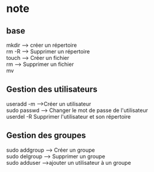 # note 

## base

mkdir <creerUnRepertpore> --> créer un répertoire<br>
rm -R <NomDuRepertoire> --> Supprimer un répertoire<br>
touch <NomDuFichier> --> Créer un fichier<br>
rm <NomDuFichier> --> Supprimer un fichier<br>
mv <pathDuFichierOuDossier> <PathDestination><br>

## Gestion des utilisateurs
useradd -m <NomDuUser> -->Créer un utilisateur<br> 
sudo passwd <user> --> Changer le mot de passe de l'utilisateur<br>
userdel -R <user> Supprimer l'utilisateur et son répertoire<br>

## Gestion des groupes
sudo addgroup <NomDuGroupe> --> Créer un groupe<br>
sudo delgroup <SupprimerUnGroupe> --> Supprimer un groupe<br>
sudo adduser <NomUtilisateur> <NomGroupe> -->ajouter un utilisateur à un groupe<br>
